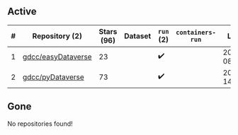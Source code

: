 ## Active
| # | Repository (2) | Stars (96) | Dataset | `run` (2) | `containers-run` | Last Modified |
| --- | --- | --- | --- | --- | --- | --- |
| 1 | [gdcc/easyDataverse](https://github.com/gdcc/easyDataverse) | 23 |  | :heavy_check_mark: |  | 2025-04-30 08:22:31+00:00 |
| 2 | [gdcc/pyDataverse](https://github.com/gdcc/pyDataverse) | 73 |  | :heavy_check_mark: |  | 2025-04-16 14:10:13+00:00 |

## Gone
No repositories found!

